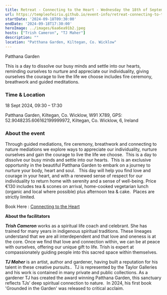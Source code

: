```yaml
---
title: Retreat - Connecting to the Heart - Wednesday the 18th of September | Temple of Éiriú - Ce
url: https://templeofeiriu.github.io/event-info/retreat-connecting-to-the-heart-wednesday-the-18th-of-september
startDate: '2024-09-18T09:30:00'
endDate: '2024-09-18T17:30:00'
heroImage: ../images/6aa6ea91b2.jpeg
hosts: ["Trish Cameron", "TJ Maher"]
description: ""
location: "Patthana Garden, Kiltegan, Co. Wicklow"
---
```


Patthana Garden

This is a day to dissolve our busy minds and settle into our hearts, reminding ourselves to nurture and appreciate our individuality, giving ourselves the courage to live the life we choose includes fire ceremony, breathwork and guided meditations.

### Time & Location


18 Sept 2024, 09:30 – 17:30

Patthana Garden, Kiltegan, Co. Wicklow, W91 X789, GPS: 52.9048235.606162199999972, Kiltegan, Co. Wicklow, 6, Ireland

### About the event

Through guided mediations, fire ceremony, breathwork and connecting to nature mediations we explore ways to appreciate our individuality, nurture ourselves and gain the courage to live the life we choose.  This is a day to dissolve our busy minds and settle into our hearts.  This is an exclusive opportunity in the beautiful Patthana Garden to embark on a journey to nurture your body, heart and soul.   This day will help you find love and courage in your heart, and with a renewed sense of respect for our individuality to return home with serenity and a sense of well-being. Price €130 includes tea & scones on arrival, home-cooked vegetarian lunch (organic and local where possible) plus afternoon tea & cake.  Places are strictly limited.

Book Here : [Connecting to the Heart](https://www.patthanagardenireland.com/event-details/retreat-connecting-to-the-heart-wednesday-the-18th-of-september)

**About the facilitators**

_**Trish Cameron**_ works as a spiritual life coach and celebrant. She has trained for many years in indigenous spiritual traditions. These lineages understand that we are all interdependent and that love and oneness is at the core. Once we find that love and connection within, we can be at peace with ourselves, offering our unique gift to life. Trish is expert at compassionately guiding people into this sacred space within themselves.

_**TJ Maher**_ is an artist, author and gardener, having built a reputation for his talent in these creative pursuits..  TJ is represented by the Taylor Galleries and his work is contained in many private and public collections. As a gardener TJ has created the award winning Patthana Garden, this sanctuary reflects TJs’ deep spiritual connection to nature.  In 2024, his first book 'Grounded in the Garden' was released to critical acclaim.
